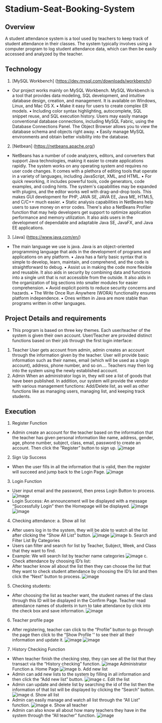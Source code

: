 # Stadium-Seat-Booking-System

## Overview

A student attendance system is a tool used by teachers to keep track of student
attendance in their classes. The system typically involves using a computer program to
log student attendance data, which can then be easily accessed and analyzed by the
teacher.

## Technology

1. [MySQL Workbench] (https://dev.mysql.com/downloads/workbench/)
- Our project works mainly on MySQL Workbench. MySQL Workbench is a tool that provides
data modeling, SQL development, and intuitive database design, creation, and
management. It is available on Windows, Linux, and Mac OS X.
▪ Make it easy for users to create complex ER models.
▪ Including color syntax highlighting, autocomplete, SQL snippet reuse, and SQL execution
history. Users may easily manage conventional database connections, including MySQL
Fabric, using the Database Connections Panel. The Object Browser allows you to view
the database schema and objects right away.
▪ Easily manage MySQL environments and obtain better visibility into the database.

2. [Netbean] (https://netbeans.apache.org/)
- NetBeans has a number of code analyzers, editors, and converters that support Java
technologies, making it easier to create applications rapidly. The system works on any
operating system and requires no user code changes. It comes with a plethora of editing
tools that operate in a variety of languages, including JavaScript, XML, and HTML.
▪ For quick reworking, it includes powerful tools, code generators, code examples, and
coding hints. The system's capabilities may be expanded with plugins, and the editor
works well with drag-and-drop tools. This makes GUI development for PHP, JAVA SE,
JAVA EE, Java ME, HTML5, and C/C++ much easier.
▪ Static analysis capabilities in NetBeans help users to save money on error codes. There's
also a NetBeans Profiler function that may help developers get support to optimize
application performance and memory utilization. It also aids users in the development
of dependable and adaptable Java SE, JavaFX, and Java EE applications.

3. [Java] (https://www.java.com/en/)
- The main language we use is java. Java is an object-oriented programming language that
aids in the development of programs and applications on any platform.
▪ Java has a fairly basic syntax that is simple to develop, learn, maintain, and comprehend,
and the code is straightforward to debug.
▪ Assist us in making the code more flexible and reusable. It also aids in security by
combining data and functions into a single unit that is not accessible from the outside. It
also aids in the organization of big sections into smaller modules for easier
comprehension.
▪ Avoid explicit points to reduce security concerns and hazards.
▪ The Write Once Run Anywhere (WORA) functionality ensures platform independence.
▪ Ones written in Java are more stable than programs written in other languages.

## Project Details and requirements

- This program is based on three key themes. Each user/teacher of the system is given
their own account. User/Teacher are provided distinct functions based on their job
through the first login interface:
1. Teacher
User gets account from admin, admin creates an account through the information
given by the teacher. User will provide basic information such as their names, email
(which will be used as a login account), address, phone number, and so on....
Teachers may then log into the system using the newly established account.
2. Admin
When an administrator logs in, they will see a list of goods that have been published.
In addition, our system will provide the vendor with various management functions:
Add/Delete list, as well as other functions like as managing users, managing list, and
keeping track students.

## Execution
1. Register Function
- Admin create an account for the teacher based on the information that
the teacher has given personal information like name, address, gender,
age, phone number, subject, class, email, password to create an
account. Then click the “Register” button to sign up.
![image](https://github.com/Trungtruc410/Student-Attendance-Management/assets/85205181/28e84ae1-ea1c-4da8-bf2e-fc02512d00ee)
2. Sign Up Success 
- When the user fills in all the information that is valid, then the register will succeed and jump back to the Login Page.
![image](https://github.com/Trungtruc410/Student-Attendance-Management/assets/85205181/09e82157-dca2-4e23-ae2a-d8e54d9cc886)
3. Login Function 
-	User input email and the password, then press Login Button to process. 
![image](https://github.com/Trungtruc410/Student-Attendance-Management/assets/85205181/2d0d03fc-e1e2-438a-99af-4e08d50e257c)
-	Login Success: An announcement will be displayed with a message “Successfully Login” then the Homepage will be displayed. 
![image](https://github.com/Trungtruc410/Student-Attendance-Management/assets/85205181/e9c78fee-6b5e-41c5-8fbc-4ba028710a8a)
![image](https://github.com/Trungtruc410/Student-Attendance-Management/assets/85205181/a0bc69d6-1414-4164-b53a-709372ced90c)
4. Checking attendance: 
a. Show all list 
- After users log in to the system, they will be able to watch all the list after clicking the “Show All List” button. 
![image](https://github.com/Trungtruc410/Student-Attendance-Management/assets/85205181/7a0510b6-bcba-4882-bdc4-dab6fbf1536e)
![image](https://github.com/Trungtruc410/Student-Attendance-Management/assets/85205181/4422ab20-6841-42a4-bde5-8f2f667e1b25)
b. Search and Filter List By Categories 
-	Users can filter and search for list by Teacher, Subject, Week, and Class that they want to find. 
-	Example: We will search list by teacher name categories 
![image](https://github.com/Trungtruc410/Student-Attendance-Management/assets/85205181/edbaaca4-0533-4bac-a4a6-6a6208b1c77c)
c. Check attendance by choosing ID’s list: 
-	After teacher know all about the list then they can choose the list that they want to check student attendance by choosing the ID’s list and then click the “Next” button to process. 
![image](https://github.com/Trungtruc410/Student-Attendance-Management/assets/85205181/169e67f6-612e-44ff-98e3-9a30cfb0189a)
5. Checking students: 
- After choosing the list as teacher want, the student names of the class through this ID will be displayed in the Confirm Page. Teacher read attendance names of students in turn to take attendance by click into the check box and save information. 
![image](https://github.com/Trungtruc410/Student-Attendance-Management/assets/85205181/ff47617c-19aa-4963-8fc9-50d5fbac2495)
6. Teacher profile page 
- After registering, teacher can click to the “Profile” button to go through the page then click to the “Show Profile '' to see their all their information and update it. 
![image](https://github.com/Trungtruc410/Student-Attendance-Management/assets/85205181/dc357b3a-2bb2-4e83-ac02-56dc87328068)
![image](https://github.com/Trungtruc410/Student-Attendance-Management/assets/85205181/5d994b77-4537-4649-89d4-700eb865b6b7)
7. History Checking Function 
- When teacher finish the checking step, they can see all the list that they transact via the “History checking” function. 
![image](https://github.com/Trungtruc410/Student-Attendance-Management/assets/85205181/ccff35ea-bf27-478b-8a28-6836582734b7)
Administrator Function 
a.	Home Page 
![image](https://github.com/Trungtruc410/Student-Attendance-Management/assets/85205181/3ed7c6a5-b433-423c-80a2-8302304f6d86)
b.	Add new list 
- Admin can add new lists to the system by filling in all information and then click the “Add new list” button. 
 ![image](https://github.com/Trungtruc410/Student-Attendance-Management/assets/85205181/4c3842e2-fa28-42cf-8d3c-bc2ed2e83330)
c. Edit the list 
-	Admin can update and delete list by searching the id of the list then the information of that list will be displayed by clicking the “Search” button. 
![image](https://github.com/Trungtruc410/Student-Attendance-Management/assets/85205181/552c1315-e987-4a51-bb51-c902d9d84484)
d.	Show all list 
-	Admin can easily manage and watch all list through the “All List” function. 
 ![image](https://github.com/Trungtruc410/Student-Attendance-Management/assets/85205181/c84f295e-d8da-44fa-9cd8-6896f7acd454)
e.	Show all teacher 
-	Admin can also know all about how many teachers they have in the system through the “All teacher” function. 
![image](https://github.com/Trungtruc410/Student-Attendance-Management/assets/85205181/407e965f-f99d-442c-9bd6-366f9d485709)








